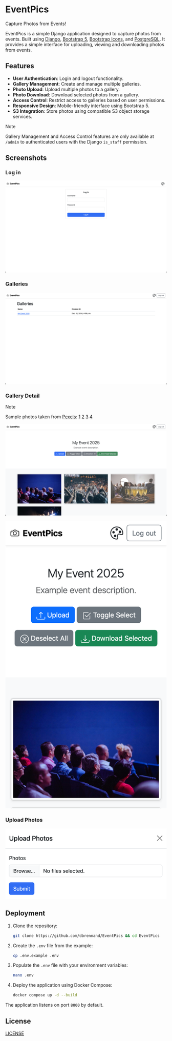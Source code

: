 # EventPics

Capture Photos from Events!

EventPics is a simple Django application designed to capture photos from events. Built using [Django](https://www.djangoproject.com/), [Bootstrap 5](https://getbootstrap.com/docs/5.3/getting-started/introduction/), [Bootstrap Icons](https://icons.getbootstrap.com/), and [PostgreSQL](https://www.postgresql.org/). It provides a simple interface for uploading, viewing and downloading photos from events.

## Features

- **User Authentication**: Login and logout functionality.
- **Gallery Management**: Create and manage multiple galleries.
- **Photo Upload**: Upload multiple photos to a gallery.
- **Photo Download**: Download selected photos from a gallery.
- **Access Control**: Restrict access to galleries based on user permissions.
- **Responsive Design**: Mobile-friendly interface using Bootstrap 5.
- **S3 Integration**: Store photos using compatible S3 object storage services.

> [!NOTE]
> Gallery Management and Access Control features are only available at `/admin` to authenticated users with the Django `is_staff` permission.

## Screenshots

### Log in

![Log in](images/login.png)

### Galleries

![Galleries](images/galleries.png)

### Gallery Detail

> [!NOTE]
> Sample photos taken from [Pexels](https://www.pexels.com/search/Event/):
> [1](https://www.pexels.com/photo/people-sitting-on-gang-chairs-2774556/)
> [2](https://www.pexels.com/photo/group-of-people-raise-their-hands-on-stadium-976866/)
> [3](https://www.pexels.com/photo/clear-flute-glasses-on-black-tray-16408/)
> [4](https://www.pexels.com/photo/people-having-a-concert-1190297/)

![Gallery Detail](images/gallery_detail.png)

![Gallery Detail Mobile](images/gallery_detail_mobile.png)


### Upload Photos

![Upload Photos](images/upload.png)

## Deployment

1. Clone the repository:

    ```bash
    git clone https://github.com/dbrennand/EventPics && cd EventPics
    ```

2. Create the `.env` file from the example:

    ```bash
    cp .env.example .env
    ```

3. Populate the `.env` file with your environment variables:

    ```bash
    nano .env
    ```

4. Deploy the application using Docker Compose:

    ```bash
    docker compose up -d --build
    ```

The application listens on port `8000` by default.

## License

[LICENSE](LICENSE)
